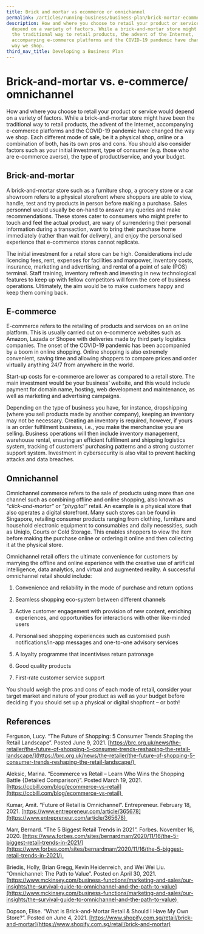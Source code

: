 ```yaml
---
title: Brick and mortar vs ecommerce or omnichannel
permalink: /articles/running-business/business-plan/brick-mortar-ecommerce-omnichannel/
description: How and where you choose to retail your product or service would
  depend on a variety of factors. While a brick-and-mortar store might have been
  the traditional way to retail products, the advent of the Internet,
  accompanying e-commerce platforms and the COVID-19 pandemic have changed the
  way we shop.
third_nav_title: Developing a Business Plan
---
```

# Brick-and-mortar vs. e-commerce/ omnichannel 

How and where you choose to retail your product or service would depend on a variety of factors. While a brick-and-mortar store might have been the traditional way to retail products, the advent of the Internet, accompanying e-commerce platforms and the COVID-19 pandemic have changed the way we shop. Each different mode of sale, be it a physical shop, online or a combination of both, has its own pros and cons. You should also consider factors such as your initial investment, type of consumer (e.g. those who are e-commerce averse), the type of product/service, and your budget. 

## Brick-and-mortar 

A brick-and-mortar store such as a furniture shop, a grocery store or a car showroom refers to a physical storefront where shoppers are able to view, handle, test and try products in person before making a purchase. Sales personnel would usually be on-hand to answer any queries and make recommendations. These stores cater to consumers who might prefer to touch and feel the actual product, are wary of surrendering their personal information during a transaction, want to bring their purchase home immediately (rather than wait for delivery), and enjoy the personalised experience that e-commerce stores cannot replicate.   

The initial investment for a retail store can be high. Considerations include licencing fees, rent, expenses for facilities and manpower, inventory costs, insurance, marketing and advertising, and rental of a point of sale (POS) terminal. Staff training, inventory refresh and investing in new technological features to keep up with fellow competitors will form the core of business operations. Ultimately, the aim would be to make customers happy and keep them coming back. 

## E-commerce 

E-commerce refers to the retailing of products and services on an online platform. This is usually carried out on e-commerce websites such as Amazon, Lazada or Shopee with deliveries made by third party logistics companies. The onset of the COVID-19 pandemic has been accompanied by a boom in online shopping. Online shopping is also extremely convenient, saving time and allowing shoppers to compare prices and order virtually anything 24/7 from anywhere in the world. 

Start-up costs for e-commerce are lower as compared to a retail store. The main investment would be your business’ website, and this would include payment for domain name, hosting, web development and maintenance, as well as marketing and advertising campaigns.  

Depending on the type of business you have, for instance, dropshipping (where you sell products made by another company), keeping an inventory may not be necessary. Creating an inventory is required, however, if yours is an order fulfilment business, i.e., you make the merchandise you are selling. Business operations will then include inventory management, warehouse rental, ensuring an efficient fulfilment and shipping logistics system, tracking of customers' purchasing patterns and a strong customer support system. Investment in cybersecurity is also vital to prevent hacking attacks and data breaches.    

## Omnichannel 

Omnichannel commerce refers to the sale of products using more than one channel such as combining offline and online shopping, also known as *"click-and-mortar"* or *“phygital”* retail. An example is a physical store that also operates a digital storefront. Many such stores can be found in Singapore, retailing consumer products ranging from clothing, furniture and household electronic equipment to consumables and daily necessities, such as Uniqlo, Courts or Cold Storage. This enables shoppers to view the item before making the purchase online or ordering it online and then collecting it at the physical store. 

Omnichannel retail offers the ultimate convenience for customers by marrying the offline and online experience with the creative use of artificial intelligence, data analytics, and virtual and augmented reality. A successful omnichannel retail should include: 

1.  Convenience and reliability in the mode of purchase and return options 
    

2.  Seamless shopping eco-system between different channels 
    

3.  Active customer engagement with provision of new content, enriching experiences, and opportunities for interactions with other like-minded users 
    

4.  Personalised shopping experiences such as customised push notifications/in-app messages and one-to-one advisory services 
    

5.  A loyalty programme that incentivises return patronage 
    

6.  Good quality products 
    

7.  First-rate customer service support 
    

You should weigh the pros and cons of each mode of retail, consider your target market and nature of your product as well as your budget before deciding if you should set up a physical or digital shopfront – or both! 

## References 

Ferguson, Lucy. “The Future of Shopping: 5 Consumer Trends Shaping the Retail Landscape”. Posted June 9, 2021. [https://brc.org.uk/news/the-retailer/the-future-of-shopping-5-consumer-trends-reshaping-the-retail-landscape/](https://brc.org.uk/news/the-retailer/the-future-of-shopping-5-consumer-trends-reshaping-the-retail-landscape/) 

Aleksic, Marina. “Ecommerce vs Retail – Learn Who Wins the Shopping Battle {Detailed Comparison}”. Posted March 19, 2021. [https://ccbill.com/blog/ecommerce-vs-retail](https://ccbill.com/blog/ecommerce-vs-retail) 

Kumar, Amit. “Future of Retail is Omnichannel”. Entrepreneur. February 18, 2021. [https://www.entrepreneur.com/article/365678](https://www.entrepreneur.com/article/365678) 

Marr, Bernard. “The 5 Biggest Retail Trends in 2021”. Forbes. November 16, 2020. [https://www.forbes.com/sites/bernardmarr/2020/11/16/the-5-biggest-retail-trends-in-2021/](https://www.forbes.com/sites/bernardmarr/2020/11/16/the-5-biggest-retail-trends-in-2021/) 

Briedis, Holly, Brian Gregg, Kevin Heidenreich, and Wei Wei Liu. “Omnichannel: The Path to Value”. Posted on April 30, 2021. [https://www.mckinsey.com/business-functions/marketing-and-sales/our-insights/the-survival-guide-to-omnichannel-and-the-path-to-value](https://www.mckinsey.com/business-functions/marketing-and-sales/our-insights/the-survival-guide-to-omnichannel-and-the-path-to-value) 

Dopson, Elise. “What is Brick-and-Mortar Retail & Should I Have My Own Store?”. Posted on June 4, 2021. [https://www.shopify.com.sg/retail/brick-and-mortar](https://www.shopify.com.sg/retail/brick-and-mortar)